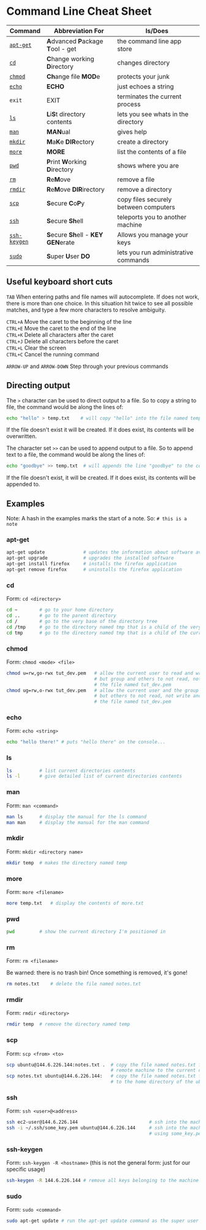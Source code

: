 # Command Line Cheat Sheet


| Command   | Abbreviation For                        | Is/Does |
|-----------|-----------------------------------------|---------|
| [`apt-get`](#apt-get) | **A**dvanced **P**ackage **T**ool - get | the command line app store |
| [`cd`](#cd)       | **C**hange working **D**irectory        | changes directory |
| [`chmod`](#chmod) | **Ch**ange file **MOD**e                | protects your junk |
| [`echo`](#echo)   | **ECHO**                                | just echoes a string |
| `exit`            | EXIT                                    | terminates the current process |
| [`ls`](#ls)       | **L**i**S**t directory contents         | lets you see whats in the directory |
| [`man`](#man)     | **MAN**ual                              | gives help |
| [`mkdir`](#mkdir) | **M**a**K**e **DIR**ectory              | create a directory |
| [`more`](#more)   | **MORE**                                | list the contents of a file |
| [`pwd`](#pwd)     | **P**rint **W**orking **D**irectory     | shows where you are |
| [`rm`](#rm)       | **R**e**M**ove                          | remove a file |
| [`rmdir`](#rmdir) | **R**e**M**ove **DIR**irectory          | remove a directory |
| [`scp`](#scp)     | **S**ecure **C**o**P**y                 | copy files securely between computers |
| [`ssh`](#ssh)     | **S**ecure **Sh**ell                    | teleports you to another machine |
| [`ssh-keygen`](#ssh-keygen) | **S**ecure **Sh**ell - **KEY** **GEN**erate | Allows you manage your keys |
| [`sudo`](#sudo)   | **S**uper **U**ser **DO**               | lets you run administrative commands |

## Useful keyboard short cuts

`TAB`       When entering paths and file names will autocomplete. If does not work, there is more than one choice.
            In this situation hit twice to see all possible matches, and type a few more characters to resolve ambiguity.

`CTRL+A`    Move the caret to the beginning of the line<br />
`CTRL+E`    Move the caret to the end of the line<br />
`CTRL+K`    Delete all characters after the caret<br />
`CTRL+J`    Delete all characters before the caret<br />
`CTRL+L`    Clear the screen<br />
`CTRL+C`    Cancel the running command<br />

`ARROW-UP` and `ARROW-DOWN` Step through your previous commands

## Directing output

The `>` character can be used to direct output to a file. So to copy a string to file, the command would be along
the lines of:

```bash
echo "hello" > temp.txt    # will copy "hello" into the file named temp.text
```

If the file doesn't exist it will be created. If it does exist, its contents will be overwritten.

The character set `>>` can be used to append output to a file. So to append text to a file, the command would be
along the lines of:

```bash
echo "goodbye" >> temp.txt  # will appends the line "goodbye" to the contents of temp.txt
```

If the file doesn't exist, it will be created. If it does exist, its contents will be appended to.

## Examples

Note: A hash in the examples marks the start of a note. So: `# this is a note`

### apt-get

```bash
apt-get update              # updates the information about software available
apt-get upgrade             # upgrades the installed software
apt-get install firefox     # installs the firefox application
apt-get remove firefox      # uninstalls the firefox application
```

### cd

Form: `cd <directory>`

```bash
cd ~        # go to your home directory
cd ..       # go to the parent directory
cd /        # go to the very base of the directory tree
cd /tmp     # go to the directory named tmp that is a child of the very base of the directory tree
cd tmp      # go to the directory named tmp that is a child of the current directory
```

### chmod
 
 Form: `chmod <mode> <file>`

```bash
chmod u=rw,go-rwx tut_dev.pem   # allow the current user to read and write, 
                                # but group and others to not read, not write and not execute
                                # the file named tut_dev.pem
chmod ug=rw,o-rwx tut_dev.pem   # allow the current user and the group to read and write, 
                                # but others to not read, not write and not execute  
                                # the file named tut_dev.pem
```

### echo
 
 Form: `echo <string>`

```bash
echo "hello there!" # puts "hello there" on the console...
```

### ls

```bash
ls          # list current directories contents
ls -l       # give detailed list of current directories contents
```

### man
 
Form: `man <command>`

```bash
man ls      # display the manual for the ls command
man man     # display the manual for the man command
```

### mkdir

Form: `mkdir <directory name>`

```bash
mkdir temp  # makes the directory named temp
```

### more
 
Form: `more <filename>`

```bash
more temp.txt   # display the contents of more.txt
```

### pwd 

```bash
pwd         # show the current directory I'm positioned in
```

### rm
 
Form: `rm <filename>`

Be warned: there is no trash bin! Once something is removed, it's gone!

```bash
rm notes.txt    # delete the file named notes.txt
```

### rmdir

Form: `rmdir <directory>`

```bash
rmdir temp  # remove the directory named temp
```

### scp
 
Form: `scp <from> <to>`

```bash
scp ubuntu@144.6.226.144:notes.txt .  # copy the file named notes.txt from the home directory of the ubuntu user on the
                                      # remote machine to the current directory on the local machine
scp notes.txt ubuntu@144.6.226.144:   # copy the file named notes.txt from the current directory on the local machine
                                      # to the home directory of the ubuntu user on the remote machine 
```

### ssh
 
Form: `ssh <user>@<address>`

```bash
ssh ec2-user@144.6.226.144                          # ssh into the machine at IP 144.6.226.144 as the ec2-user user
ssh -i ~/.ssh/some_key.pem ubuntu@144.6.226.144     # ssh into the machine at IP 144.6.226.144 as the ubuntu user 
                                                    # using some_key.pem as the key
```

### ssh-keygen

 Form: `ssh-keygen -R <hostname>` (this is not the general form: just for our specific usage)

```bash
ssh-keygen -R 144.6.226.144 # remove all keys belonging to the machine 144.6.226.144 from the known hosts file
```

### sudo
 
Form: `sudo <command>`

```bash
sudo apt-get update # run the apt-get update command as the super user
```
